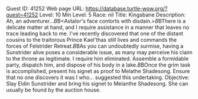 Quest ID: 41252
Web page URL: https://database.turtle-wow.org/?quest=41252
Level: 10
Min Level: 5
Race: nil
Title: Kingsbane
Description: Ah, an adventurer...$B$B<Astalor's face contorts with disdain.>$B$BThere is a delicate matter at hand, and I require assistance in a manner that leaves no trace leading back to me. I've recently discovered that one of the distant cousins to the traitorous Prince Kael'thas still lives and commands the forces of Felstrider Retreat.$B$BAs you can undoubtedly surmise, having a Sunstrider alive poses a considerable issue, as many may perceive his claim to the throne as legitimate. I require him eliminated. Assemble a formidable party, dispatch him, and dispose of his body in a lake.$B$BOnce the grim task is accomplished, present his signet as proof to Melathe Shadesong. Ensure that no one discovers it was I who... suggested this undertaking.
Objective: Slay Eldin Sunstrider and bring his signet to Melanthe Shadesong. She can usually be found by the auction house.
